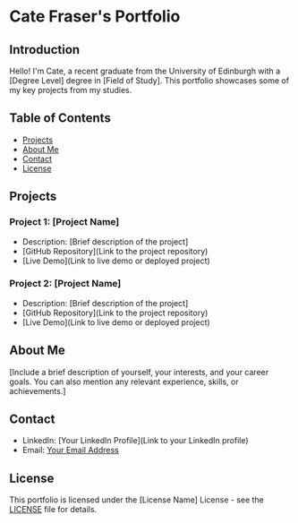 # Cate Fraser's Portfolio

## Introduction
Hello! I'm Cate, a recent graduate from the University of Edinburgh with a [Degree Level] degree in [Field of Study]. This portfolio showcases some of my key projects from my studies.

## Table of Contents
- [Projects](#projects)
- [About Me](#about-me)
- [Contact](#contact)
- [License](#license)

## Projects
### Project 1: [Project Name]
- Description: [Brief description of the project]
- [GitHub Repository](Link to the project repository)
- [Live Demo](Link to live demo or deployed project)

### Project 2: [Project Name]
- Description: [Brief description of the project]
- [GitHub Repository](Link to the project repository)
- [Live Demo](Link to live demo or deployed project)

<!-- Add more projects as needed -->

## About Me
[Include a brief description of yourself, your interests, and your career goals. You can also mention any relevant experience, skills, or achievements.]

## Contact
- LinkedIn: [Your LinkedIn Profile](Link to your LinkedIn profile)
- Email: [Your Email Address](mailto:your.email@example.com)

## License
This portfolio is licensed under the [License Name] License - see the [LICENSE](LICENSE) file for details.
